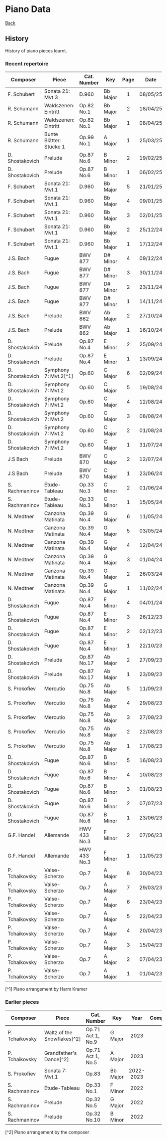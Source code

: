 # Piano Data

[Back](README.md)

## History

History of piano pieces learnt.

### Recent repertoire

|    Composer     |          Piece          | Cat. Number  |   Key    | Page  |   Date   | Maintained |
| --------------- | ----------------------- | ------------ | -------- | :---: | :------: | :--------: |
| F. Schubert     | Sonata 21: Mvt.3        | D.960        | Bb Major |   1   | 08/05/25 |     *      |
| R. Schumann     | Waldszenen: Eintritt    | Op.82 No.1   | Bb Major |   2   | 18/04/25 |     *      |
| R. Schumann     | Waldszenen: Eintritt    | Op.82 No.1   | Bb Major |   1   | 08/04/25 |     *      |
| R. Schumann     | Bunte Blätter: Stücke 1 | Op.99 No.1   | A Major  |   1   | 25/03/25 |     *      |
| D. Shostakovich | Prelude                 | Op.87 No.6   | B Minor  |   2   | 19/02/25 |     *      |
| D. Shostakovich | Prelude                 | Op.87 No.6   | B Minor  |   1   | 06/02/25 |     *      |
| F. Schubert     | Sonata 21: Mvt.1        | D.960        | Bb Major |   5   | 21/01/25 |            |
| F. Schubert     | Sonata 21: Mvt.1        | D.960        | Bb Major |   4   | 09/01/25 |            |
| F. Schubert     | Sonata 21: Mvt.1        | D.960        | Bb Major |   3   | 02/01/25 |            |
| F. Schubert     | Sonata 21: Mvt.1        | D.960        | Bb Major |   2   | 25/12/24 |            |
| F. Schubert     | Sonata 21: Mvt.1        | D.960        | Bb Major |   1   | 17/12/24 |            |
| J.S. Bach       | Fugue                   | BWV 877      | D# Minor |   4   | 09/12/24 |     *      |
| J.S. Bach       | Fugue                   | BWV 877      | D# Minor |   3   | 30/11/24 |     *      |
| J.S. Bach       | Fugue                   | BWV 877      | D# Minor |   2   | 23/11/24 |     *      |
| J.S. Bach       | Fugue                   | BWV 877      | D# Minor |   1   | 14/11/24 |     *      |
| J.S. Bach       | Prelude                 | BWV 862      | Ab Major |   2   | 27/10/24 |     *      |
| J.S. Bach       | Prelude                 | BWV 862      | Ab Major |   1   | 16/10/24 |     *      |
| D. Shostakovich | Prelude                 | Op.87 No.4   | E Minor  |   2   | 25/09/24 |     *      |
| D. Shostakovich | Prelude                 | Op.87 No.4   | E Minor  |   1   | 13/09/24 |     *      |
| D. Shostakovich | Symphony 7: Mvt.2[^1]   | Op.60        | C Major  |   6   | 02/09/24 |            |
| D. Shostakovich | Symphony 7: Mvt.2       | Op.60        | C Major  |   5   | 19/08/24 |            |
| D. Shostakovich | Symphony 7: Mvt.2       | Op.60        | C Major  |   4   | 12/08/24 |            |
| D. Shostakovich | Symphony 7: Mvt.2       | Op.60        | C Major  |   3   | 08/08/24 |            |
| D. Shostakovich | Symphony 7: Mvt.2       | Op.60        | C Major  |   2   | 01/08/24 |            |
| D. Shostakovich | Symphony 7: Mvt.2       | Op.60        | C Major  |   1   | 31/07/24 |            |
| J.S Bach        | Prelude                 | BWV 870      | C Major  |   2   | 12/07/24 |     *      |
| J.S Bach        | Prelude                 | BWV 870      | C Major  |   1   | 23/06/24 |     *      |
| S. Rachmaninov  | Étude-Tableau           | Op.33 No.3   | C Minor  |   2   | 01/06/24 |            |
| S. Rachmaninov  | Étude-Tableau           | Op.33 No.3   | C Minor  |   1   | 15/05/24 |            |
| N. Medtner      | Canzona Matinata        | Op.39 No.4   | G Major  |   6   | 11/05/24 |            |
| N. Medtner      | Canzona Matinata        | Op.39 No.4   | G Major  |   5   | 03/05/24 |            |
| N. Medtner      | Canzona Matinata        | Op.39 No.4   | G Major  |   4   | 12/04/24 |            |
| N. Medtner      | Canzona Matinata        | Op.39 No.4   | G Major  |   3   | 01/04/24 |            |
| N. Medtner      | Canzona Matinata        | Op.39 No.4   | G Major  |   2   | 26/03/24 |            |
| N. Medtner      | Canzona Matinata        | Op.39 No.4   | G Major  |   1   | 11/02/24 |            |
| D. Shostakovich | Fugue                   | Op.87 No.4   | E Minor  |   4   | 04/01/24 |     *      |
| D. Shostakovich | Fugue                   | Op.87 No.4   | E Minor  |   3   | 26/12/23 |     *      |
| D. Shostakovich | Fugue                   | Op.87 No.4   | E Minor  |   2   | 02/12/23 |     *      |
| D. Shostakovich | Fugue                   | Op.87 No.4   | E Minor  |   1   | 22/10/23 |     *      |
| D. Shostakovich | Prelude                 | Op.87 No.17  | Ab Major |   2   | 27/09/23 |            |
| D. Shostakovich | Prelude                 | Op.87 No.17  | Ab Major |   1   | 23/09/23 |            |
| S. Prokofiev    | Mercutio                | Op.75 No.8   | Ab Major |   5   | 11/09/23 |            |
| S. Prokofiev    | Mercutio                | Op.75 No.8   | Ab Major |   4   | 29/08/23 |            |
| S. Prokofiev    | Mercutio                | Op.75 No.8   | Ab Major |   3   | 27/08/23 |            |
| S. Prokofiev    | Mercutio                | Op.75 No.8   | Ab Major |   2   | 22/08/23 |            |
| S. Prokofiev    | Mercutio                | Op.75 No.8   | Ab Major |   1   | 17/08/23 |            |
| D. Shostakovich | Fugue                   | Op.87 No.6   | B Minor  |   5   | 16/08/23 |     *      |
| D. Shostakovich | Fugue                   | Op.87 No.6   | B Minor  |   4   | 10/08/23 |     *      |
| D. Shostakovich | Fugue                   | Op.87 No.6   | B Minor  |   3   | 01/08/23 |     *      |
| D. Shostakovich | Fugue                   | Op.87 No.6   | B Minor  |   2   | 07/07/23 |     *      |
| D. Shostakovich | Fugue                   | Op.87 No.6   | B Minor  |   1   | 23/06/23 |     *      |
| G.F. Handel     | Allemande               | HWV 433 No.3 | F Minor  |   2   | 07/06/23 |            |
| G.F. Handel     | Allemande               | HWV 433 No.3 | F Minor  |   1   | 11/05/23 |            |
| P. Tchaikovsky  | Valse-Scherzo           | Op.7         | A Major  |   8   | 30/04/23 |            |
| P. Tchaikovsky  | Valse-Scherzo           | Op.7         | A Major  |   7   | 29/03/23 |            |
| P. Tchaikovsky  | Valse-Scherzo           | Op.7         | A Major  |   6   | 23/04/23 |            |
| P. Tchaikovsky  | Valse-Scherzo           | Op.7         | A Major  |   5   | 22/04/23 |            |
| P. Tchaikovsky  | Valse-Scherzo           | Op.7         | A Major  |   4   | 20/04/23 |            |
| P. Tchaikovsky  | Valse-Scherzo           | Op.7         | A Major  |   3   | 15/04/23 |            |
| P. Tchaikovsky  | Valse-Scherzo           | Op.7         | A Major  |   2   | 07/04/23 |            |
| P. Tchaikovsky  | Valse-Scherzo           | Op.7         | A Major  |   1   | 01/04/23 |            |

[^1] Piano arrangement by Harm Kramer 

### Earlier pieces

|    Composer    |            Piece            |    Cat. Number    |   Key    |   Year    | Completed |
| -------------- | --------------------------- | ----------------- | -------- | :-------: | :-------: |
| P. Tchaikovsky | Waltz of the Snowflakes[^2] | Op.71 Act 1, No.9 | G Major  |   2023    |           |
| P. Tchaikovsky | Grandfather's Dance[^2]     | Op.71 Act 1, No.5 | A Major  |   2023    |           |
| S. Prokofiev   | Sonata 7: Mvt.1             | Op.83             | Bb Major | 2022-2023 |           |
| S. Rachmaninov | Étude-Tableau               | Op.33 No.1        | F Minor  |   2022    |     *     |
| S. Rachmaninov | Prelude                     | Op.32 No.5        | G Major  |   2022    |     *     |
| S. Rachmaninov | Prelude                     | Op.32 No.10       | B Minor  |   2022    |     *     |

[^2] Piano arrangement by the composer
